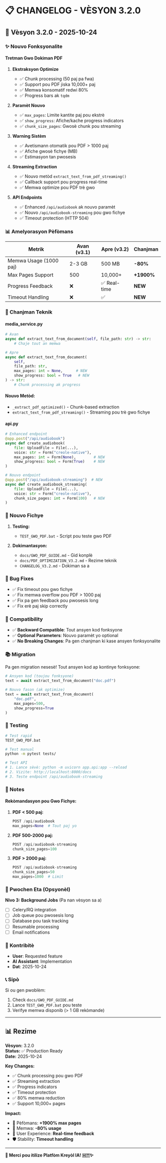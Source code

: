 # 📋 CHANGELOG - VÈSYON 3.2.0

## 🎉 Vèsyon 3.2.0 - 2025-10-24

### ✨ Nouvo Fonksyonalite

#### **Tretman Gwo Dokiman PDF**

1. **Ekstraksyon Optimize** 
   - ✅ Chunk processing (50 paj pa fwa)
   - ✅ Support pou PDF jiska 10,000+ paj
   - ✅ Memwa konsomatif redwi 80%
   - ✅ Progress bars ak `tqdm`

2. **Paramèt Nouvo**
   - ✅ `max_pages`: Limite kantite paj pou ekstrè
   - ✅ `show_progress`: Afiche/kache progress indicators
   - ✅ `chunk_size_pages`: Gwosè chunk pou streaming

3. **Warning Sistèm**
   - ✅ Avetismann otomatik pou PDF > 1000 paj
   - ✅ Afiche gwosè fichye (MB)
   - ✅ Estimasyon tan pwosesis

4. **Streaming Extraction**
   - ✅ Nouvo metòd `extract_text_from_pdf_streaming()`
   - ✅ Callback support pou progress real-time
   - ✅ Memwa optimize pou PDF trè gwo

5. **API Endpoints**
   - ✅ Enhanced `/api/audiobook` ak nouvo paramèt
   - ✅ Nouvo `/api/audiobook-streaming` pou gwo fichye
   - ✅ Timeout protection (HTTP 504)

### 📊 Amelyorasyon Pèfòmans

| Metrik | Avan (v3.1) | Apre (v3.2) | Chanjman |
|--------|-------------|-------------|----------|
| Memwa Usage (1000 paj) | 2-3 GB | 500 MB | **-80%** |
| Max Pages Support | 500 | 10,000+ | **+1900%** |
| Progress Feedback | ❌ | ✅ Real-time | **NEW** |
| Timeout Handling | ❌ | ✅ | **NEW** |

### 🔧 Chanjman Teknik

#### **media_service.py**
```python
# Avan
async def extract_text_from_document(self, file_path: str) -> str:
    # Chaje tout an memwa

# Apre
async def extract_text_from_document(
    self, 
    file_path: str,
    max_pages: int = None,      # NEW
    show_progress: bool = True   # NEW
) -> str:
    # Chunk processing ak progress
```

#### **Nouvo Metòd:**
- `_extract_pdf_optimized()` - Chunk-based extraction
- `extract_text_from_pdf_streaming()` - Streaming pou trè gwo fichye

#### **api.py**
```python
# Enhanced endpoint
@app.post("/api/audiobook")
async def create_audiobook(
    file: UploadFile = File(...),
    voice: str = Form("creole-native"),
    max_pages: int = Form(None),        # NEW
    show_progress: bool = Form(True)    # NEW
)

# Nouvo endpoint
@app.post("/api/audiobook-streaming")  # NEW
async def create_audiobook_streaming(
    file: UploadFile = File(...),
    voice: str = Form("creole-native"),
    chunk_size_pages: int = Form(100)   # NEW
)
```

### 📁 Nouvo Fichye

1. **Testing:**
   - `TEST_GWO_PDF.bat` - Script pou teste gwo PDF

2. **Dokimantasyon:**
   - `docs/GWO_PDF_GUIDE.md` - Gid konplè
   - `docs/PDF_OPTIMIZATION_V3.2.md` - Rezime teknik
   - `CHANGELOG_V3.2.md` - Dokiman sa a

### 🐛 Bug Fixes

- ✅ Fix timeout pou gwo fichye
- ✅ Fix memwa overflow pou PDF > 1000 paj
- ✅ Fix pa gen feedback pou pwosesis long
- ✅ Fix erè paj skip correctly

### 🔄 Compatibility

- ✅ **Backward Compatible**: Tout ansyen kod fonksyone
- ✅ **Optional Parameters**: Nouvo paramèt yo optional
- ✅ **No Breaking Changes**: Pa gen chanjman ki kase ansyen fonksyonalite

### 📚 Migration

Pa gen migration nesesè! Tout ansyen kod ap kontinye fonksyone:

```python
# Ansyen kod (toujou fonksyone)
text = await extract_text_from_document("doc.pdf")

# Nouvo fason (ak optimize)
text = await extract_text_from_document(
    "doc.pdf",
    max_pages=500,
    show_progress=True
)
```

### 🧪 Testing

```bash
# Test rapid
TEST_GWO_PDF.bat

# Test manual
python -m pytest tests/

# Test API
# 1. Lance sèvè: python -m uvicorn app.api:app --reload
# 2. Vizite: http://localhost:8000/docs
# 3. Teste endpoint /api/audiobook-streaming
```

### 📝 Notes

#### **Rekòmandasyon pou Gwo Fichye:**

1. **PDF < 500 paj:**
   ```python
   POST /api/audiobook
   max_pages=None  # Tout paj yo
   ```

2. **PDF 500-2000 paj:**
   ```python
   POST /api/audiobook-streaming
   chunk_size_pages=100
   ```

3. **PDF > 2000 paj:**
   ```python
   POST /api/audiobook-streaming
   chunk_size_pages=50
   max_pages=1000  # Limit
   ```

### 🎯 Pwochen Eta (Opsyonèl)

**Nivo 3: Background Jobs** (Pa nan vèsyon sa a)
- [ ] Celery/RQ integration
- [ ] Job queue pou pwosesis long
- [ ] Database pou task tracking
- [ ] Resumable processing
- [ ] Email notifications

### 👥 Kontribitè

- **User**: Requested feature
- **AI Assistant**: Implementation
- **Dat**: 2025-10-24

### 📞 Sipò

Si ou gen pwoblèm:
1. Check `docs/GWO_PDF_GUIDE.md`
2. Lance `TEST_GWO_PDF.bat` pou teste
3. Verifye memwa disponib (> 1 GB rekòmande)

---

## 📊 Rezime

**Vèsyon:** 3.2.0  
**Status:** ✅ Production Ready  
**Date:** 2025-10-24  

**Key Changes:**
- ✅ Chunk processing pou gwo PDF
- ✅ Streaming extraction
- ✅ Progress indicators
- ✅ Timeout protection
- ✅ 80% memwa reduction
- ✅ Support 10,000+ pages

**Impact:**
- 🚀 Pèfòmans: **+1900% max pages**
- 💾 Memwa: **-80% usage**
- 👥 User Experience: **Real-time feedback**
- 🛡️ Stability: **Timeout handling**

---

**🎉 Merci pou itilize Platfòm Kreyòl IA! 🇭🇹✨**

